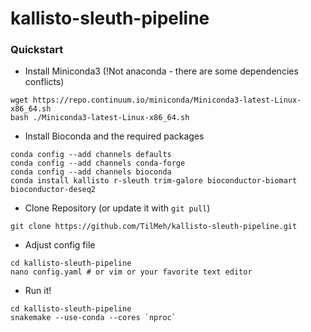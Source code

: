 # kallisto-sleuth-pipeline

### Quickstart

* Install Miniconda3 (!Not anaconda - there are some dependencies conflicts)
```
wget https://repo.continuum.io/miniconda/Miniconda3-latest-Linux-x86_64.sh
bash ./Miniconda3-latest-Linux-x86_64.sh
```

* Install Bioconda and the required packages
```
conda config --add channels defaults
conda config --add channels conda-forge
conda config --add channels bioconda
conda install kallisto r-sleuth trim-galore bioconductor-biomart bioconductor-deseq2
```

* Clone Repository (or update it with `git pull`)
```
git clone https://github.com/TilMeh/kallisto-sleuth-pipeline.git
```
* Adjust config file
```
cd kallisto-sleuth-pipeline
nano config.yaml # or vim or your favorite text editor
```
* Run it!
```
cd kallisto-sleuth-pipeline
snakemake --use-conda --cores `nproc`
```
